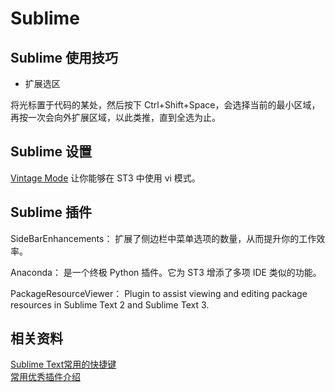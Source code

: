 
# Sublime

## Sublime 使用技巧
* 扩展选区

将光标置于代码的某处，然后按下 Ctrl+Shift+Space，会选择当前的最小区域，再按一次会向外扩展区域，以此类推，直到全选为止。


## Sublime 设置  

[Vintage Mode](http://www.sublimetext.com/docs/3/vintage.html) 让你能够在 ST3 中使用 vi 模式。

## Sublime 插件  

SideBarEnhancements： 扩展了侧边栏中菜单选项的数量，从而提升你的工作效率。  

Anaconda： 是一个终极 Python 插件。它为 ST3 增添了多项 IDE 类似的功能。  

PackageResourceViewer： Plugin to assist viewing and editing package resources in Sublime Text 2 and Sublime Text 3. 

## 相关资料
[Sublime Text常用的快捷键](http://blog.jobbole.com/82527/)    
[常用优秀插件介绍](http://www.cnblogs.com/hykun/p/sublimeText3.html)    


